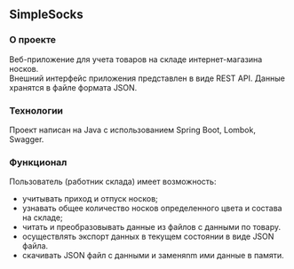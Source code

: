 ## SimpleSocks

### О проекте
Веб-приложение для учета товаров на складе интернет-магазина носков.<br>
Внешний интерфейс приложения представлен в виде REST API. Данные хранятся в файле формата JSON.

### Технологии
Проект написан на Java с использованием
Spring Boot,
Lombok,
Swagger.

### Функционал
Пользователь (работник склада) имеет возможность:
- учитывать приход и отпуск носков;
- узнавать общее количество носков определенного цвета и состава на складе;
- читать и преобразовывать данные из файлов с данными по товару.
- осуществлять экспорт данных в текущем состоянии в виде JSON файла. 
- скачивать JSON файл с данными и заменяnm ими данные в памяти.









